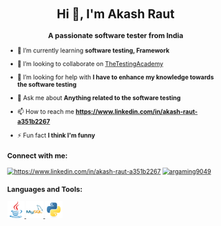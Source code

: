 <h1 align="center">Hi 👋, I'm Akash Raut</h1>
<h3 align="center">A passionate software tester from India</h3>

- 🌱 I’m currently learning **software testing, Framework**

- 👯 I’m looking to collaborate on [TheTestingAcademy](https://courses.thetestingacademy.com/)

- 🤝 I’m looking for help with **I have to enhance my knowledge towards the software testing**

- 💬 Ask me about **Anything related to the software testing**

- 📫 How to reach me **https://www.linkedin.com/in/akash-raut-a351b2267**

- ⚡ Fun fact **I think I'm funny**

<h3 align="left">Connect with me:</h3>
<p align="left">
<a href="https://linkedin.com/in/https://www.linkedin.com/in/akash-raut-a351b2267" target="blank"><img align="center" src="https://raw.githubusercontent.com/rahuldkjain/github-profile-readme-generator/master/src/images/icons/Social/linked-in-alt.svg" alt="https://www.linkedin.com/in/akash-raut-a351b2267" height="30" width="40" /></a>
<a href="https://www.youtube.com/c/argaming9049" target="blank"><img align="center" src="https://raw.githubusercontent.com/rahuldkjain/github-profile-readme-generator/master/src/images/icons/Social/youtube.svg" alt="argaming9049" height="30" width="40" /></a>
</p>

<h3 align="left">Languages and Tools:</h3>
<p align="left"> <a href="https://www.java.com" target="_blank" rel="noreferrer"> <img src="https://raw.githubusercontent.com/devicons/devicon/master/icons/java/java-original.svg" alt="java" width="40" height="40"/> </a> <a href="https://www.mysql.com/" target="_blank" rel="noreferrer"> <img src="https://raw.githubusercontent.com/devicons/devicon/master/icons/mysql/mysql-original-wordmark.svg" alt="mysql" width="40" height="40"/> </a> <a href="https://www.python.org" target="_blank" rel="noreferrer"> <img src="https://raw.githubusercontent.com/devicons/devicon/master/icons/python/python-original.svg" alt="python" width="40" height="40"/> </a> </p>
